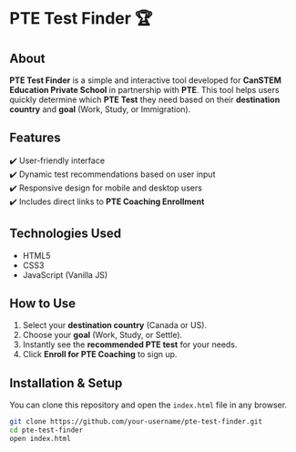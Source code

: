 # PTE Test Finder 🏆  

## About  
**PTE Test Finder** is a simple and interactive tool developed for **CanSTEM Education Private School** in partnership with **PTE**. This tool helps users quickly determine which **PTE Test** they need based on their **destination country** and **goal** (Work, Study, or Immigration).  

## Features  
✔️ User-friendly interface  
✔️ Dynamic test recommendations based on user input  
✔️ Responsive design for mobile and desktop users  
✔️ Includes direct links to **PTE Coaching Enrollment**  

## Technologies Used  
- HTML5  
- CSS3  
- JavaScript (Vanilla JS)  

## How to Use  
1. Select your **destination country** (Canada or US).  
2. Choose your **goal** (Work, Study, or Settle).  
3. Instantly see the **recommended PTE test** for your needs.  
4. Click **Enroll for PTE Coaching** to sign up.  

## Installation & Setup  
You can clone this repository and open the `index.html` file in any browser.  

```sh
git clone https://github.com/your-username/pte-test-finder.git
cd pte-test-finder
open index.html
